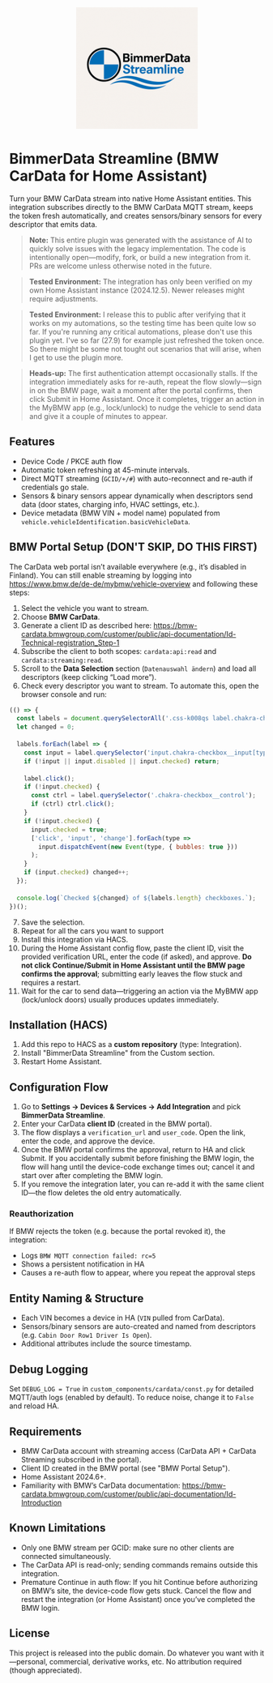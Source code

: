 <p align="center">
  <img src="logo.png" alt="BimmerData Streamline logo" width="240" />
</p>

# BimmerData Streamline (BMW CarData for Home Assistant)

Turn your BMW CarData stream into native Home Assistant entities. This integration subscribes directly to the BMW CarData MQTT stream, keeps the token fresh automatically, and creates sensors/binary sensors for every descriptor that emits data.

> **Note:** This entire plugin was generated with the assistance of AI to quickly solve issues with the legacy implementation. The code is intentionally open—modify, fork, or build a new integration from it. PRs are welcome unless otherwise noted in the future.

> **Tested Environment:** The integration has only been verified on my own Home Assistant instance (2024.12.5). Newer releases might require adjustments.

> **Tested Environment:** I release this to public after verifying that it works on my automations, so the testing time has been quite low so far. If you're running any critical automations, please don't use this plugin yet. I've so far (27.9) for example just refreshed the token once. So there might be some not tought out scenarios that will arise, when I get to use the plugin more. 


> **Heads-up:** The first authentication attempt occasionally stalls. If the integration immediately asks for re-auth, repeat the flow slowly—sign in on the BMW page, wait a moment after the portal confirms, then click Submit in Home Assistant. Once it completes, trigger an action in the MyBMW app (e.g., lock/unlock) to nudge the vehicle to send data and give it a couple of minutes to appear.

## Features

- Device Code / PKCE auth flow
- Automatic token refreshing at 45-minute intervals.
- Direct MQTT streaming (`GCID/+/#`) with auto-reconnect and re-auth if credentials go stale.
- Sensors & binary sensors appear dynamically when descriptors send data (door states, charging info, HVAC settings, etc.).
- Device metadata (BMW VIN + model name) populated from `vehicle.vehicleIdentification.basicVehicleData`.

## BMW Portal Setup (DON'T SKIP, DO THIS FIRST)

The CarData web portal isn’t available everywhere (e.g., it’s disabled in Finland). You can still enable streaming by logging into https://www.bmw.de/de-de/mybmw/vehicle-overview and following these steps:

1. Select the vehicle you want to stream.
2. Choose **BMW CarData**.
3. Generate a client ID as described here: https://bmw-cardata.bmwgroup.com/customer/public/api-documentation/Id-Technical-registration_Step-1
4. Subscribe the client to both scopes: `cardata:api:read` and `cardata:streaming:read`.
5. Scroll to the **Data Selection** section (`Datenauswahl ändern`) and load all descriptors (keep clicking “Load more”).
6. Check every descriptor you want to stream. To automate this, open the browser console and run:

```js
(() => {
  const labels = document.querySelectorAll('.css-k008qs label.chakra-checkbox');
  let changed = 0;

  labels.forEach(label => {
    const input = label.querySelector('input.chakra-checkbox__input[type="checkbox"]');
    if (!input || input.disabled || input.checked) return;

    label.click();
    if (!input.checked) {
      const ctrl = label.querySelector('.chakra-checkbox__control');
      if (ctrl) ctrl.click();
    }
    if (!input.checked) {
      input.checked = true;
      ['click', 'input', 'change'].forEach(type =>
        input.dispatchEvent(new Event(type, { bubbles: true }))
      );
    }
    if (input.checked) changed++;
  });

  console.log(`Checked ${changed} of ${labels.length} checkboxes.`);
})();
```

7. Save the selection.
8. Repeat for all the cars you want to support
9. Install this integration via HACS.
10. During the Home Assistant config flow, paste the client ID, visit the provided verification URL, enter the code (if asked), and approve. **Do not click Continue/Submit in Home Assistant until the BMW page confirms the approval**; submitting early leaves the flow stuck and requires a restart.
11. Wait for the car to send data—triggering an action via the MyBMW app (lock/unlock doors) usually produces updates immediately.

## Installation (HACS)

1. Add this repo to HACS as a **custom repository** (type: Integration).
2. Install "BimmerData Streamline" from the Custom section.
3. Restart Home Assistant.

## Configuration Flow

1. Go to **Settings → Devices & Services → Add Integration** and pick **BimmerData Streamline**.
2. Enter your CarData **client ID** (created in the BMW portal).
3. The flow displays a `verification_url` and `user_code`. Open the link, enter the code, and approve the device.
4. Once the BMW portal confirms the approval, return to HA and click Submit. If you accidentally submit before finishing the BMW login, the flow will hang until the device-code exchange times out; cancel it and start over after completing the BMW login.
5. If you remove the integration later, you can re-add it with the same client ID—the flow deletes the old entry automatically.

### Reauthorization
If BMW rejects the token (e.g. because the portal revoked it), the integration:
- Logs `BMW MQTT connection failed: rc=5`
- Shows a persistent notification in HA
- Causes a re-auth flow to appear, where you repeat the approval steps

## Entity Naming & Structure

- Each VIN becomes a device in HA (`VIN` pulled from CarData).
- Sensors/binary sensors are auto-created and named from descriptors (e.g. `Cabin Door Row1 Driver Is Open`).
- Additional attributes include the source timestamp.

## Debug Logging
Set `DEBUG_LOG = True` in `custom_components/cardata/const.py` for detailed MQTT/auth logs (enabled by default). To reduce noise, change it to `False` and reload HA.

## Requirements

- BMW CarData account with streaming access (CarData API + CarData Streaming subscribed in the portal).
- Client ID created in the BMW portal (see "BMW Portal Setup").
- Home Assistant 2024.6+.
- Familiarity with BMW’s CarData documentation: https://bmw-cardata.bmwgroup.com/customer/public/api-documentation/Id-Introduction

## Known Limitations

- Only one BMW stream per GCID: make sure no other clients are connected simultaneously.
- The CarData API is read-only; sending commands remains outside this integration.
- Premature Continue in auth flow: If you hit Continue before authorizing on BMW’s site, the device-code flow gets stuck. Cancel the flow and restart the integration (or Home Assistant) once you’ve completed the BMW login.

## License

This project is released into the public domain. Do whatever you want with it—personal, commercial, derivative works, etc. No attribution required (though appreciated).
